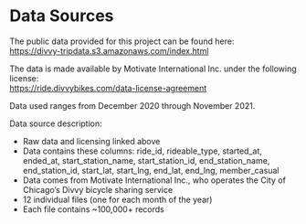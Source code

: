 # Data Sources
The public data provided for this project can be found here:<br />
https://divvy-tripdata.s3.amazonaws.com/index.html

The data is made available by Motivate International Inc. under the following license:<br />
https://ride.divvybikes.com/data-license-agreement

Data used ranges from December 2020 through November 2021.

Data source description:
- Raw data and licensing linked above
- Data contains these columns: ride_id, rideable_type, started_at, ended_at, start_station_name, start_station_id, end_station_name, end_station_id, start_lat, start_lng, end_lat, end_lng, member_casual
- Data comes from Motivate International Inc., who operates the City of Chicago’s Divvy bicycle sharing service
- 12 individual files (one for each month of the year)
- Each file contains ~100,000+ records
